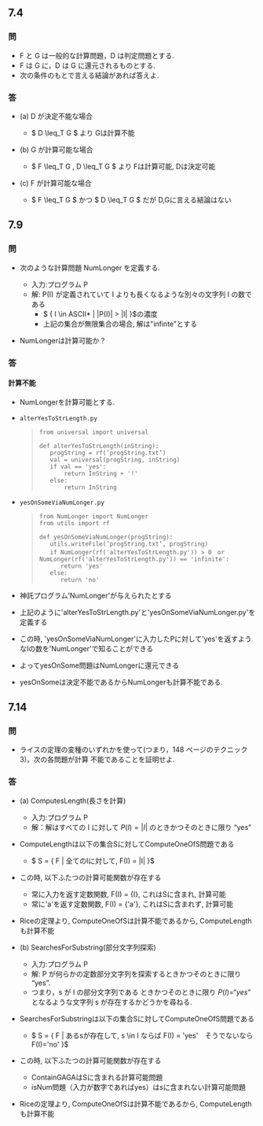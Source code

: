 ## 7.4

### 問
- F と G は一般的な計算問題，D は判定問題とする.
- F は G に，D は G に還元されるものとする.
- 次の条件のもとで言える結論があれば答えよ.

### 答
- (a) D が決定不能な場合
    - $ D \leq_T G $ より Gは計算不能

- (b) G が計算可能な場合
    - $ F \leq_T G $,$ D \leq_T G $ より Fは計算可能, Dは決定可能

- (c) F が計算可能な場合
    - $ F \leq_T G $ かつ $ D \leq_T G $ だが D,Gに言える結論はない

## 7.9
### 問
- 次のような計算問題 NumLonger を定義する.
    - 入力:プログラム P
    - 解: P(I) が定義されていて I よりも長くなるような別々の文字列 I の数である
        - $ \{ I \in ASCII* | |P(I)| > |I| \}$の濃度
        - 上記の集合が無限集合の場合, 解は"infinte"とする
    
- NumLongerは計算可能か？

### 答
#### 計算不能

- NumLongerを計算可能とする.
- `alterYesToStrLength.py`
    >```
    >from universal import universal
    >
    >def alterYesToStrLength(inString):
    >    progString = rf(’progString.txt’)
    >    val = universal(progString, inString)
    >    if val == 'yes':
    >        return InString + '!'
    >    else:
    >        return InString
    >```
 - `yesOnSomeViaNumLonger.py`
    >```
    >from NumLonger import NumLonger
    >from utils import rf
    >
    >def yesOnSomeViaNumLonger(progString):
    >    utils.writeFile(’progString.txt’, progString)
    >    if NumLonger(rf('alterYesToStrLength.py')) > 0　or NumLonger(rf('alterYesToStrLength.py')) == 'infinite':
    >       return 'yes'
    >    else:
    >       return 'no' 
    >```

- 神託プログラム'NumLonger'が与えられたとする
- 上記のように'alterYesToStrLength.py'と'yesOnSomeViaNumLonger.py'を定義する
- この時, 'yesOnSomeViaNumLonger'に入力したPに対して'yes'を返すようなIの数を'NumLonger'で知ることができる
- よってyesOnSome問題はNumLongerに還元できる
- yesOnSomeは決定不能であるからNumLongerも計算不能である.

## 7.14
### 問
- ライスの定理の変種のいずれかを使って(つまり，148 ページのテクニック 3)，次の各問題が計算 不能であることを証明せよ.

### 答
- (a) ComputesLength(長さを計算)
    - 入力:プログラム P
    - 解：解はすべての I に対して $P(I) = |I|$ のときかつそのときに限り “yes”

- ComputeLengthは以下の集合Sに対してComputeOneOfS問題である
    - $ S = \{ F | 全てのIに対して, F(I) = |I| \}$
- この時, 以下ふたつの計算可能関数が存在する
    - 常に入力を返す定数関数, F(I) = \{I\}, これはSに含まれ, 計算可能
    - 常に'a'を返す定数関数, F(I) = \{'a'\},  これはSに含まれず, 計算可能
- Riceの定理より, ComputeOneOfSは計算不能であるから, ComputeLengthも計算不能

- (b) SearchesForSubstring(部分文字列探索)
    - 入力:プログラム P
    - 解: P が何らかの定数部分文字列を探索するときかつそのときに限り “yes”.
    - つまり，s が I の部分文字列である ときかつそのときに限り $P(I) = “yes”$ となるような文字列 s が存在するかどうかを尋ねる.

- SearchesForSubstringは以下の集合Sに対してComputeOneOfS問題である
    - $ S = \{ F | あるsが存在して, s \in I ならば F(I) = 'yes'　そうでないなら F(I)='no' \}$
- この時, 以下ふたつの計算可能関数が存在する
    - ContainGAGAはSに含まれる計算可能問題
    - isNum問題（入力が数字であればyes）はsに含まれない計算可能問題
- Riceの定理より, ComputeOneOfSは計算不能であるから, ComputeLengthも計算不能